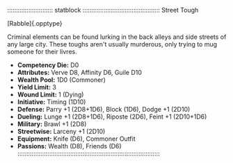 
:::::::::::::::::::::::::: statblock ::::::::::::::::::::::::::::::::::::::::::::
Street Tough

[Rabble]{.opptype}

Criminal elements can be found lurking in the back alleys and 
side streets of any large city. These toughs aren't usually murderous, only
trying to mug someone for their livres.

- **Competency Die:** D0
- **Attributes:** Verve D8, Affinity D6, Guile D10
- **Wealth Pool:** 1D0 (Commoner)
- **Yield Limit:** 3
- **Wound Limit:** 1 (Dying)
- **Initiative:** Timing (1D10)
- **Defense:** Parry +1 (2D8+1D6), Block (1D6), Dodge +1 (2D10)
- **Dueling:** Lunge +1 (2D8+1D6), Riposte (2D6), Feint +1 (2D10+1D6)
- **Military:** Brawl +1 (2D8)
- **Streetwise:** Larceny +1 (2D10)
- **Equipment:** Knife (D6), Commoner Outfit
- **Passions:** Wealth (D8), Friends (D6)
:::::::::::::::::::::::::::::::::::::::::::::::::::::::::::::::::::::::::::::::::
